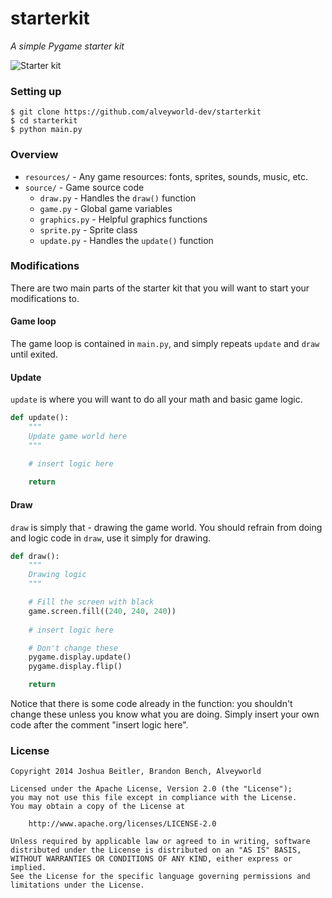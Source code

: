 # starterkit
_A simple Pygame starter kit_

![Starter kit](http://i44.tinypic.com/29zbxar.png)

### Setting up
```
$ git clone https://github.com/alveyworld-dev/starterkit
$ cd starterkit
$ python main.py
```

### Overview
* `resources/` - Any game resources: fonts, sprites, sounds, music, etc.
* `source/` - Game source code
    - `draw.py` - Handles the `draw()` function
    - `game.py` - Global game variables
    - `graphics.py` - Helpful graphics functions
    - `sprite.py` - Sprite class
    - `update.py` - Handles the `update()` function

### Modifications
There are two main parts of the starter kit that you will want to start your
modifications to.

#### Game loop
The game loop is contained in `main.py`, and simply repeats `update` and `draw`
 until exited.

#### Update
`update` is where you will want to do all your math and basic game logic.
```python
def update():
    """
    Update game world here
    """

    # insert logic here
    
    return
```

#### Draw
`draw` is simply that - drawing the game world.  You should refrain from doing
and logic code in `draw`, use it simply for drawing.
```python
def draw():
    """
    Drawing logic
    """

    # Fill the screen with black
    game.screen.fill((240, 240, 240))
    
    # insert logic here

    # Don't change these
    pygame.display.update()
    pygame.display.flip()

    return
```
Notice that there is some code already in the function: you shouldn't change
these unless you know what you are doing.  Simply insert your own code after
the comment "insert logic here".

### License
```
Copyright 2014 Joshua Beitler, Brandon Bench, Alveyworld

Licensed under the Apache License, Version 2.0 (the "License");
you may not use this file except in compliance with the License.
You may obtain a copy of the License at

    http://www.apache.org/licenses/LICENSE-2.0

Unless required by applicable law or agreed to in writing, software
distributed under the License is distributed on an "AS IS" BASIS,
WITHOUT WARRANTIES OR CONDITIONS OF ANY KIND, either express or implied.
See the License for the specific language governing permissions and
limitations under the License. 
```